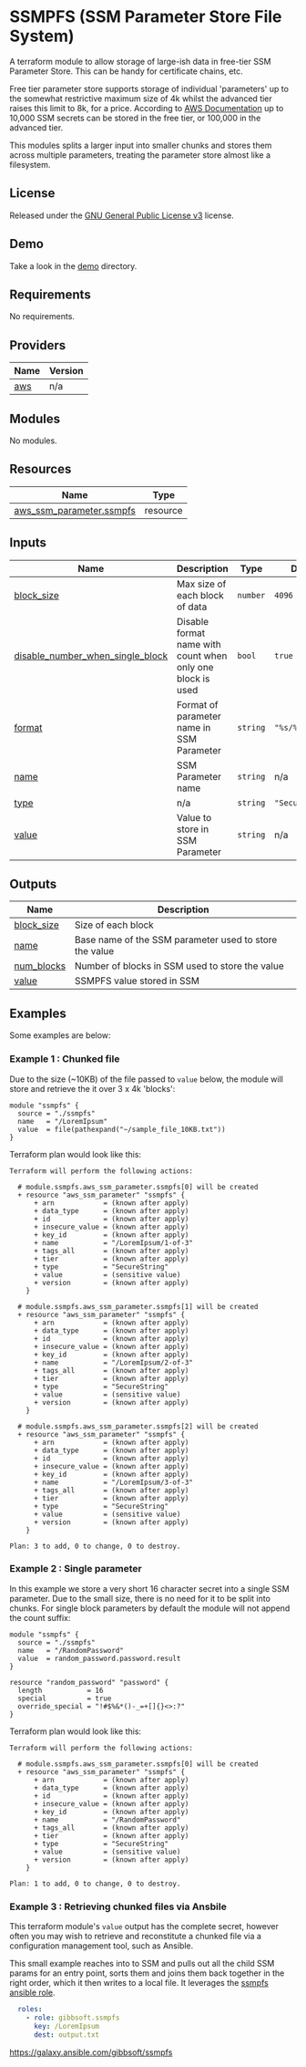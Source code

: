 # SSMPFS (SSM Parameter Store File System)

A terraform module to allow storage of large-ish data in free-tier SSM
Parameter Store.  This can be handy for certificate chains, etc.

Free tier parameter store supports storage of individual 'parameters' up to the
somewhat restrictive maximum size of 4k whilst the advanced tier raises this
limit to 8k, for a price. According to [AWS Documentation](https://docs.aws.amazon.com/systems-manager/latest/userguide/parameter-store-advanced-parameters.html) up to 10,000 SSM secrets
can be stored in the free tier, or 100,000 in the advanced tier.

This modules splits a larger input into smaller chunks and stores them across
multiple parameters, treating the parameter store almost like a filesystem.

## License

Released under the [GNU General Public License v3](https://github.com/gibbsoft/terraform-module-ssmpfs/blob/main/LICENSE) license.

## Demo

Take a look in the [demo](https://github.com/gibbsoft/terraform-module-ssmpfs/blob/main/demo) directory.

<!-- BEGIN_TF_DOCS -->
## Requirements

No requirements.

## Providers

| Name | Version |
|------|---------|
| <a name="provider_aws"></a> [aws](#provider\_aws) | n/a |

## Modules

No modules.

## Resources

| Name | Type |
|------|------|
| [aws_ssm_parameter.ssmpfs](https://registry.terraform.io/providers/hashicorp/aws/latest/docs/resources/ssm_parameter) | resource |

## Inputs

| Name | Description | Type | Default | Required |
|------|-------------|------|---------|:--------:|
| <a name="input_block_size"></a> [block\_size](#input\_block\_size) | Max size of each block of data | `number` | `4096` | no |
| <a name="input_disable_number_when_single_block"></a> [disable\_number\_when\_single\_block](#input\_disable\_number\_when\_single\_block) | Disable format name with count when only one block is used | `bool` | `true` | no |
| <a name="input_format"></a> [format](#input\_format) | Format of parameter name in SSM Parameter | `string` | `"%s/%s-of-%s"` | no |
| <a name="input_name"></a> [name](#input\_name) | SSM Parameter name | `string` | n/a | yes |
| <a name="input_type"></a> [type](#input\_type) | n/a | `string` | `"SecureString"` | no |
| <a name="input_value"></a> [value](#input\_value) | Value to store in SSM Parameter | `string` | n/a | yes |

## Outputs

| Name | Description |
|------|-------------|
| <a name="output_block_size"></a> [block\_size](#output\_block\_size) | Size of each block |
| <a name="output_name"></a> [name](#output\_name) | Base name of the SSM parameter used to store the value |
| <a name="output_num_blocks"></a> [num\_blocks](#output\_num\_blocks) | Number of blocks in SSM used to store the value |
| <a name="output_value"></a> [value](#output\_value) | SSMPFS value stored in SSM |

## Examples

Some examples are below:

### Example 1 : Chunked file

Due to the size (~10KB) of the file passed to `value` below, the module will store and retrieve
the it over 3 x 4k 'blocks':

```hcl
module "ssmpfs" {
  source = "./ssmpfs"
  name   = "/LoremIpsum"
  value  = file(pathexpand("~/sample_file_10KB.txt"))
}
```

Terraform plan would look like this:

```
Terraform will perform the following actions:

  # module.ssmpfs.aws_ssm_parameter.ssmpfs[0] will be created
  + resource "aws_ssm_parameter" "ssmpfs" {
      + arn            = (known after apply)
      + data_type      = (known after apply)
      + id             = (known after apply)
      + insecure_value = (known after apply)
      + key_id         = (known after apply)
      + name           = "/LoremIpsum/1-of-3"
      + tags_all       = (known after apply)
      + tier           = (known after apply)
      + type           = "SecureString"
      + value          = (sensitive value)
      + version        = (known after apply)
    }

  # module.ssmpfs.aws_ssm_parameter.ssmpfs[1] will be created
  + resource "aws_ssm_parameter" "ssmpfs" {
      + arn            = (known after apply)
      + data_type      = (known after apply)
      + id             = (known after apply)
      + insecure_value = (known after apply)
      + key_id         = (known after apply)
      + name           = "/LoremIpsum/2-of-3"
      + tags_all       = (known after apply)
      + tier           = (known after apply)
      + type           = "SecureString"
      + value          = (sensitive value)
      + version        = (known after apply)
    }

  # module.ssmpfs.aws_ssm_parameter.ssmpfs[2] will be created
  + resource "aws_ssm_parameter" "ssmpfs" {
      + arn            = (known after apply)
      + data_type      = (known after apply)
      + id             = (known after apply)
      + insecure_value = (known after apply)
      + key_id         = (known after apply)
      + name           = "/LoremIpsum/3-of-3"
      + tags_all       = (known after apply)
      + tier           = (known after apply)
      + type           = "SecureString"
      + value          = (sensitive value)
      + version        = (known after apply)
    }

Plan: 3 to add, 0 to change, 0 to destroy.
```

### Example 2 : Single parameter

In this example we store a very short 16 character secret into a single SSM
parameter.  Due to the small size, there is no need for it to be split into
chunks.  For single block parameters by default the module will not append
the count suffix:

```hcl
module "ssmpfs" {
  source = "./ssmpfs"
  name   = "/RandomPassword"
  value  = random_password.password.result
}

resource "random_password" "password" {
  length           = 16
  special          = true
  override_special = "!#$%&*()-_=+[]{}<>:?"
}
```

Terraform plan would look like this:

```hcl
Terraform will perform the following actions:

  # module.ssmpfs.aws_ssm_parameter.ssmpfs[0] will be created
  + resource "aws_ssm_parameter" "ssmpfs" {
      + arn            = (known after apply)
      + data_type      = (known after apply)
      + id             = (known after apply)
      + insecure_value = (known after apply)
      + key_id         = (known after apply)
      + name           = "/RandomPassword"
      + tags_all       = (known after apply)
      + tier           = (known after apply)
      + type           = "SecureString"
      + value          = (sensitive value)
      + version        = (known after apply)
    }

Plan: 1 to add, 0 to change, 0 to destroy.
```

### Example 3 : Retrieving chunked files via Ansbile

This terraform module's `value` output has the complete secret, however often
you may wish to retrieve and reconstitute a chunked file via a configuration
management tool, such as Ansible.

This small example reaches into to SSM and pulls out all the child SSM params
for an entry point, sorts them and joins them back together in the right order,
which it then writes to a local file. It leverages the [ssmpfs ansible role](https://galaxy.ansible.com/gibbsoft/ssmpfs).

```yaml
  roles:
    - role: gibbsoft.ssmpfs
      key: /LoremIpsum
      dest: output.txt
```


<https://galaxy.ansible.com/gibbsoft/ssmpfs>
<!-- END_TF_DOCS -->
